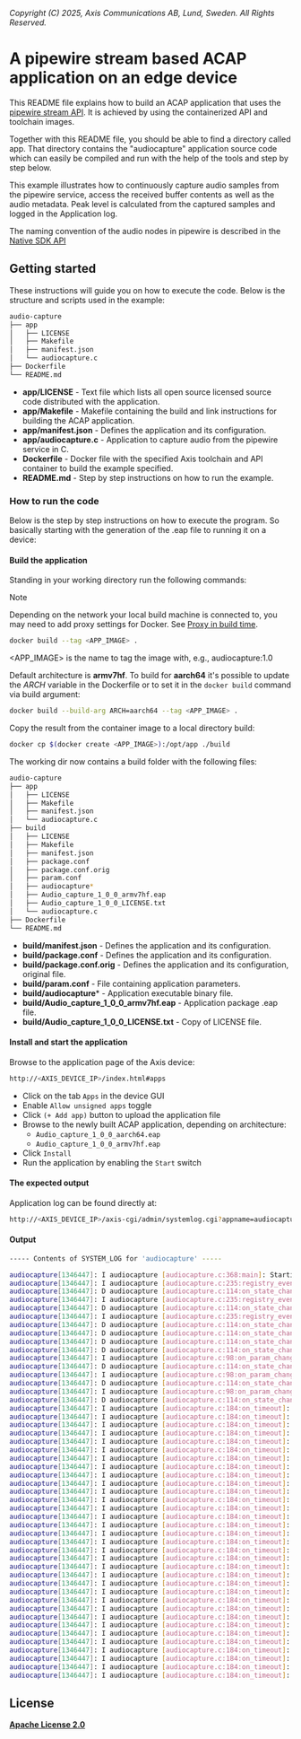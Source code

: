 *Copyright (C) 2025, Axis Communications AB, Lund, Sweden. All Rights Reserved.*

# A pipewire stream based ACAP application on an edge device

This README file explains how to build an ACAP application that uses the [pipewire stream API](https://docs.pipewire.org/page_streams.html#ssec_consume). It is achieved by using the containerized API and toolchain images.

Together with this README file, you should be able to find a directory called app. That directory contains the "audiocapture" application source code which can easily be compiled and run with the help of the tools and step by step below.

This example illustrates how to continuously capture audio samples from the pipewire service, access the received buffer contents as well as the audio metadata. Peak level is calculated from the captured samples and logged in the Application log.

The naming convention of the audio nodes in pipewire is described in the [Native SDK API](https://developer.axis.com/acap/api/native-sdk-api/#pipewire)

## Getting started

These instructions will guide you on how to execute the code. Below is the structure and scripts used in the example:

```sh
audio-capture
├── app
│   ├── LICENSE
│   ├── Makefile
│   ├── manifest.json
│   └── audiocapture.c
├── Dockerfile
└── README.md
```

- **app/LICENSE** - Text file which lists all open source licensed source code distributed with the application.
- **app/Makefile** - Makefile containing the build and link instructions for building the ACAP application.
- **app/manifest.json** - Defines the application and its configuration.
- **app/audiocapture.c** - Application to capture audio from the pipewire service in C.
- **Dockerfile** - Docker file with the specified Axis toolchain and API container to build the example specified.
- **README.md** - Step by step instructions on how to run the example.

### How to run the code

Below is the step by step instructions on how to execute the program. So basically starting with the generation of the .eap file to running it on a device:

#### Build the application

Standing in your working directory run the following commands:

> [!NOTE]
>
> Depending on the network your local build machine is connected to, you may need to add proxy
> settings for Docker. See
> [Proxy in build time](https://developer.axis.com/acap/develop/proxy/#proxy-in-build-time).

```sh
docker build --tag <APP_IMAGE> .
```

<APP_IMAGE> is the name to tag the image with, e.g., audiocapture:1.0

Default architecture is **armv7hf**. To build for **aarch64** it's possible to
update the *ARCH* variable in the Dockerfile or to set it in the `docker build`
command via build argument:

```sh
docker build --build-arg ARCH=aarch64 --tag <APP_IMAGE> .
```

Copy the result from the container image to a local directory build:

```sh
docker cp $(docker create <APP_IMAGE>):/opt/app ./build
```

The working dir now contains a build folder with the following files:

```sh
audio-capture
├── app
│   ├── LICENSE
│   ├── Makefile
│   ├── manifest.json
│   └── audiocapture.c
├── build
│   ├── LICENSE
│   ├── Makefile
│   ├── manifest.json
│   ├── package.conf
│   ├── package.conf.orig
│   ├── param.conf
│   ├── audiocapture*
│   ├── Audio_capture_1_0_0_armv7hf.eap
│   ├── Audio_capture_1_0_0_LICENSE.txt
│   └── audiocapture.c
├── Dockerfile
└── README.md
```

- **build/manifest.json** - Defines the application and its configuration.
- **build/package.conf** - Defines the application and its configuration.
- **build/package.conf.orig** - Defines the application and its configuration, original file.
- **build/param.conf** - File containing application parameters.
- **build/audiocapture*** - Application executable binary file.
- **build/Audio_capture_1_0_0_armv7hf.eap** - Application package .eap file.
- **build/Audio_capture_1_0_0_LICENSE.txt** - Copy of LICENSE file.

#### Install and start the application

Browse to the application page of the Axis device:

```sh
http://<AXIS_DEVICE_IP>/index.html#apps
```

- Click on the tab `Apps` in the device GUI
- Enable `Allow unsigned apps` toggle
- Click `(+ Add app)` button to upload the application file
- Browse to the newly built ACAP application, depending on architecture:
  - `Audio_capture_1_0_0_aarch64.eap`
  - `Audio_capture_1_0_0_armv7hf.eap`
- Click `Install`
- Run the application by enabling the `Start` switch

#### The expected output

Application log can be found directly at:

```sh
http://<AXIS_DEVICE_IP>/axis-cgi/admin/systemlog.cgi?appname=audiocapture
```

#### Output

```sh
----- Contents of SYSTEM_LOG for 'audiocapture' -----

audiocapture[1346447]: I audiocapture [audiocapture.c:368:main]: Starting.
audiocapture[1346447]: I audiocapture [audiocapture.c:235:registry_event_global]: Found Audio/Source node AudioDevice0Input0.Unprocessed with id 90.
audiocapture[1346447]: D audiocapture [audiocapture.c:114:on_state_changed]: State for stream from AudioDevice0Input0.Unprocessed changed unconnected -> connecting
audiocapture[1346447]: I audiocapture [audiocapture.c:235:registry_event_global]: Found Audio/Source node AudioDevice0Input0 with id 134.
audiocapture[1346447]: D audiocapture [audiocapture.c:114:on_state_changed]: State for stream from AudioDevice0Input0 changed unconnected -> connecting
audiocapture[1346447]: I audiocapture [audiocapture.c:235:registry_event_global]: Found Audio/Sink node AudioDevice0Output0 with id 146.
audiocapture[1346447]: D audiocapture [audiocapture.c:114:on_state_changed]: State for stream from AudioDevice0Output0 changed unconnected -> connecting
audiocapture[1346447]: D audiocapture [audiocapture.c:114:on_state_changed]: State for stream from AudioDevice0Input0.Unprocessed changed connecting -> paused
audiocapture[1346447]: D audiocapture [audiocapture.c:114:on_state_changed]: State for stream from AudioDevice0Input0 changed connecting -> paused
audiocapture[1346447]: D audiocapture [audiocapture.c:114:on_state_changed]: State for stream from AudioDevice0Output0 changed connecting -> paused
audiocapture[1346447]: I audiocapture [audiocapture.c:98:on_param_changed]: Capturing from node AudioDevice0Input0.Unprocessed, 2 channel(s), rate 48000.
audiocapture[1346447]: D audiocapture [audiocapture.c:114:on_state_changed]: State for stream from AudioDevice0Input0.Unprocessed changed paused -> streaming
audiocapture[1346447]: I audiocapture [audiocapture.c:98:on_param_changed]: Capturing from node AudioDevice0Input0, 1 channel(s), rate 48000.
audiocapture[1346447]: D audiocapture [audiocapture.c:114:on_state_changed]: State for stream from AudioDevice0Input0 changed paused -> streaming
audiocapture[1346447]: I audiocapture [audiocapture.c:98:on_param_changed]: Capturing from node AudioDevice0Output0, 1 channel(s), rate 48000.
audiocapture[1346447]: D audiocapture [audiocapture.c:114:on_state_changed]: State for stream from AudioDevice0Output0 changed paused -> streaming
audiocapture[1346447]: I audiocapture [audiocapture.c:184:on_timeout]: Node AudioDevice0Input0.Unprocessed, channel 0, peak -42.1 dBFS.
audiocapture[1346447]: I audiocapture [audiocapture.c:184:on_timeout]: Node AudioDevice0Input0, channel 0, peak -19.8 dBFS.
audiocapture[1346447]: I audiocapture [audiocapture.c:184:on_timeout]: Node AudioDevice0Output0, channel 0, peak -inf dBFS.
audiocapture[1346447]: I audiocapture [audiocapture.c:184:on_timeout]: Node AudioDevice0Input0.Unprocessed, channel 0, peak -56.8 dBFS.
audiocapture[1346447]: I audiocapture [audiocapture.c:184:on_timeout]: Node AudioDevice0Input0, channel 0, peak -6.8 dBFS.
audiocapture[1346447]: I audiocapture [audiocapture.c:184:on_timeout]: Node AudioDevice0Output0, channel 0, peak -inf dBFS.
audiocapture[1346447]: I audiocapture [audiocapture.c:184:on_timeout]: Node AudioDevice0Input0.Unprocessed, channel 0, peak -68.4 dBFS.
audiocapture[1346447]: I audiocapture [audiocapture.c:184:on_timeout]: Node AudioDevice0Input0, channel 0, peak -18.4 dBFS.
audiocapture[1346447]: I audiocapture [audiocapture.c:184:on_timeout]: Node AudioDevice0Output0, channel 0, peak -inf dBFS.
audiocapture[1346447]: I audiocapture [audiocapture.c:184:on_timeout]: Node AudioDevice0Input0.Unprocessed, channel 0, peak -66.2 dBFS.
audiocapture[1346447]: I audiocapture [audiocapture.c:184:on_timeout]: Node AudioDevice0Input0, channel 0, peak -16.2 dBFS.
audiocapture[1346447]: I audiocapture [audiocapture.c:184:on_timeout]: Node AudioDevice0Output0, channel 0, peak -inf dBFS.
audiocapture[1346447]: I audiocapture [audiocapture.c:184:on_timeout]: Node AudioDevice0Input0.Unprocessed, channel 0, peak -58.9 dBFS.
audiocapture[1346447]: I audiocapture [audiocapture.c:184:on_timeout]: Node AudioDevice0Input0, channel 0, peak -8.9 dBFS.
audiocapture[1346447]: I audiocapture [audiocapture.c:184:on_timeout]: Node AudioDevice0Output0, channel 0, peak -inf dBFS.
audiocapture[1346447]: I audiocapture [audiocapture.c:184:on_timeout]: Node AudioDevice0Input0.Unprocessed, channel 0, peak -69.3 dBFS.
audiocapture[1346447]: I audiocapture [audiocapture.c:184:on_timeout]: Node AudioDevice0Input0, channel 0, peak -19.3 dBFS.
audiocapture[1346447]: I audiocapture [audiocapture.c:184:on_timeout]: Node AudioDevice0Output0, channel 0, peak -inf dBFS.
audiocapture[1346447]: I audiocapture [audiocapture.c:184:on_timeout]: Node AudioDevice0Input0.Unprocessed, channel 0, peak -68.8 dBFS.
audiocapture[1346447]: I audiocapture [audiocapture.c:184:on_timeout]: Node AudioDevice0Input0, channel 0, peak -18.8 dBFS.
audiocapture[1346447]: I audiocapture [audiocapture.c:184:on_timeout]: Node AudioDevice0Output0, channel 0, peak -inf dBFS.
audiocapture[1346447]: I audiocapture [audiocapture.c:184:on_timeout]: Node AudioDevice0Input0.Unprocessed, channel 0, peak -69.6 dBFS.
audiocapture[1346447]: I audiocapture [audiocapture.c:184:on_timeout]: Node AudioDevice0Input0, channel 0, peak -19.6 dBFS.
audiocapture[1346447]: I audiocapture [audiocapture.c:184:on_timeout]: Node AudioDevice0Output0, channel 0, peak -inf dBFS.
audiocapture[1346447]: I audiocapture [audiocapture.c:184:on_timeout]: Node AudioDevice0Input0.Unprocessed, channel 0, peak -67.0 dBFS.
audiocapture[1346447]: I audiocapture [audiocapture.c:184:on_timeout]: Node AudioDevice0Input0, channel 0, peak -17.0 dBFS.
audiocapture[1346447]: I audiocapture [audiocapture.c:184:on_timeout]: Node AudioDevice0Output0, channel 0, peak -inf dBFS.
audiocapture[1346447]: I audiocapture [audiocapture.c:184:on_timeout]: Node AudioDevice0Input0.Unprocessed, channel 0, peak -39.5 dBFS.
audiocapture[1346447]: I audiocapture [audiocapture.c:184:on_timeout]: Node AudioDevice0Input0, channel 0, peak 10.5 dBFS.
audiocapture[1346447]: I audiocapture [audiocapture.c:184:on_timeout]: Node AudioDevice0Output0, channel 0, peak -inf dBFS.
audiocapture[1346447]: I audiocapture [audiocapture.c:184:on_timeout]: Node AudioDevice0Input0.Unprocessed, channel 0, peak -62.7 dBFS.
audiocapture[1346447]: I audiocapture [audiocapture.c:184:on_timeout]: Node AudioDevice0Input0, channel 0, peak -12.7 dBFS.
audiocapture[1346447]: I audiocapture [audiocapture.c:184:on_timeout]: Node AudioDevice0Output0, channel 0, peak -inf dBFS.
```

## License

**[Apache License 2.0](../LICENSE)**
